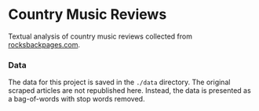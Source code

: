 # Country Music Reviews
Textual analysis of country music reviews collected from [rocksbackpages.com](rocksbackapges.com).

### Data
The data for this project is saved in the `./data` directory. The original scraped articles are not republished here. Instead, the data is presented as a bag-of-words with stop words removed.
